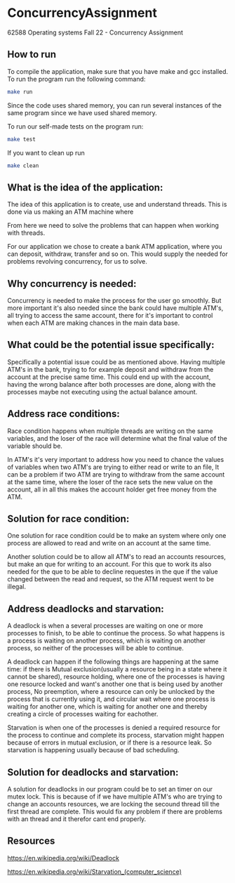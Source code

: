 # ConcurrencyAssignment
62588 Operating systems Fall 22 - Concurrency Assignment

## How to run

To compile the application, make sure that you have make and gcc installed.
To run the program run the following command:
```bash
make run
```
Since the code uses shared memory, you can run several instances of the same program since we have used shared memory.

To run our self-made tests on the program run:
```bash
make test
```
If you want to clean up run
```bash
make clean
```

## What is the idea of the application:
The idea of this application is to create, use and understand threads. This is done via us making an ATM machine where  

From here we need to solve the problems that can happen when working with threads.

For our application we chose to create a bank ATM application, where you can deposit, withdraw, transfer and so on. This would supply the needed for problems revolving concurrency, for us to solve.

## Why concurrency is needed:
Concurrency is needed to make the process for the user go smoothly. 
But more important it's also needed since the bank could have multiple ATM's, all trying to access the same account, there for it's important to control when each ATM are making chances in the main data base. 

## What could be the potential issue specifically:
Specifically a potential issue could be as mentioned above. Having multiple ATM's in the bank, trying to for example deposit and withdraw from the account at the precise same time. This could end up with the account, having the wrong balance after both processes are done, along with the processes maybe not executing using the actual balance amount.

## Address race conditions:
Race condition happens when multiple threads are writing on the same variables, and the loser of the race will determine what the final value of the variable should be.

In ATM's it's very important to address how you need to chance the values of variables when two ATM's are trying to either read or write to an file,
It can be a problem if two ATM are trying to withdraw from the same account at the same time, where the loser of the race sets the new value on the account, all in all this makes the account holder get free money from the ATM.

## Solution for race condition:
One solution for race condition could be to make an system where only one process are allowed to read and write on an account at the same time.

Another solution could be to allow all ATM's to read an accounts resources, but make an que for writing to an account. For this que to work its also needed for the que to be able to decline requestes in the que if the value changed between the read and request, so the ATM request went to be illegal.

## Address deadlocks and starvation:
A deadlock is when a several processes are waiting on one or more processes to finish, to be able to continue the process.  So what happens is a process is waiting on another process, which is waiting on another process, so neither of the processes will be able to continue. 

A deadlock can happen if the following things are happening at the same time:
if there is Mutual exclusion(usually a resource being in a state where it cannot be shared), resource holding, where one of the processes is having one resource locked and want's another one that is being used by another process, No preemption, where a resource can only be unlocked by the process that is currently using it, and circular wait where one process is waiting for another one, which is waiting for another one and thereby creating a circle of processes waiting for eachother.

Starvation is when one of the processes is denied a required resource for the process to continue and complete its process, starvation might happen because of errors in mutual exclusion, or if there is a resource leak. So starvation is happening usually because of bad scheduling.

## Solution for deadlocks and starvation:
A solution for deadlocks in our program could be to set an timer on our mutex lock. This is because of if we have multiple ATM's who are trying to change an accounts resources, we are locking the secound thread till the first thread are complete. This would fix any problem if there are problems with an thread and it therefor cant end properly. 

 
## Resources
https://en.wikipedia.org/wiki/Deadlock

https://en.wikipedia.org/wiki/Starvation_(computer_science)